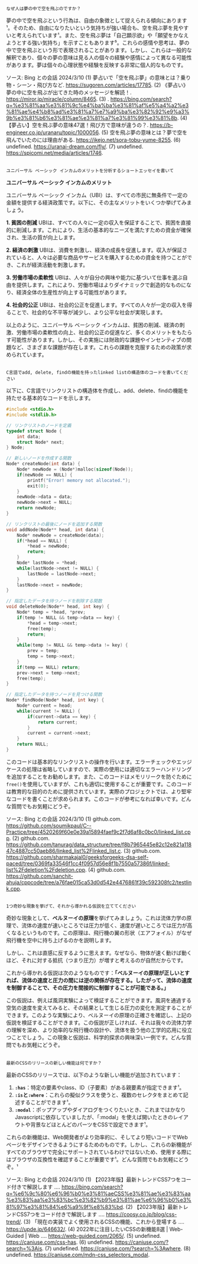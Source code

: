 ##

    なぜ人は夢の中で空を飛ぶのですか？

夢の中で空を飛ぶという行為は、自由の象徴として捉えられる傾向にあります¹。そのため、自由になりたいという気持ちが強い場合も、空を飛ぶ夢を見やすいと考えられています¹。また、空を飛ぶ夢は「自己顕示欲」や「願望をかなえようとする強い気持ち」を示すこともあります⁵。これらの感情や思考は、夢の中で空を飛ぶという形で表現されることがあります。しかし、これらは一般的な解釈であり、個々の夢の意味は見る人の個々の経験や感情によって異なる可能性があります。夢は個々の心理状態や経験を反映する非常に個人的なものです。

ソース: Bing との会話 2024/3/10
(1) 夢占いで「空を飛ぶ夢」の意味とは？乗り物・シーン・飛び方など. https://sugoren.com/articles/17785.
(2) 《夢占い》夢の中に空を飛ぶが出てきた時のメッセージを解読！. https://miror.jp/miracle/column/8465.
(3) . https://bing.com/search?q=%e3%81%aa%e3%81%9c%e4%ba%ba%e3%81%af%e5%a4%a2%e3%81%ae%e4%b8%ad%e3%81%a7%e7%a9%ba%e3%82%92%e9%a3%9b%e3%81%b6%e3%81%ae%e3%81%a7%e3%81%99%e3%81%8b.
(4) 【夢占い】空を飛ぶ夢の意味47選！飛び方で意味が違うの？. https://b-engineer.co.jp/uranaru/topic/1000056.
(5) 空を飛ぶ夢の意味とは？夢で空を飛んでいたのには理由がある. https://ikejo.net/sora-tobu-yume-8255.
(6) undefined. https://uranai-dream.com/fly/.
(7) undefined. https://spicomi.net/media/articles/1746.

##

    ユニバーサル ベーシック インカムのメリットを分析するショートエッセイを書いて

**ユニバーサル ベーシック インカムのメリット**

ユニバーサル ベーシック インカム（UBI）は、すべての市民に無条件で一定の金額を提供する経済政策です。以下に、その主なメリットをいくつか挙げてみましょう。

**1. 貧困の削減**
UBIは、すべての人々に一定の収入を保証することで、貧困を直接的に削減します。これにより、生活の基本的なニーズを満たすための資金が確保され、生活の質が向上します。

**2. 経済の刺激**
UBIは、消費を刺激し、経済の成長を促進します。収入が保証されていると、人々は必要な商品やサービスを購入するための資金を持つことができ、これが経済活動を刺激します。

**3. 労働市場の柔軟性**
UBIは、人々が自分の興味や能力に基づいて仕事を選ぶ自由を提供します。これにより、労働市場はよりダイナミックで創造的なものになり、経済全体の生産性が向上する可能性があります。

**4. 社会的公正**
UBIは、社会的公正を促進します。すべての人々が一定の収入を得ることで、社会的な不平等が減少し、より公平な社会が実現します。

以上のように、ユニバーサル ベーシック インカムは、貧困の削減、経済の刺激、労働市場の柔軟性の向上、社会的公正の促進など、多くのメリットをもたらす可能性があります。しかし、その実施には財政的な課題やインセンティブの問題など、さまざまな課題が存在します。これらの課題を克服するための政策が求められています。

##

    C言語でadd, delete, findの機能を持ったlinked listの構造体のコードを書いてください

以下に、C言語でリンクリストの構造体を作成し、add、delete、findの機能を持たせる基本的なコードを示します。

```c
#include <stdio.h>
#include <stdlib.h>

// リンクリストのノードを定義
typedef struct Node {
    int data;
    struct Node* next;
} Node;

// 新しいノードを作成する関数
Node* createNode(int data) {
    Node* newNode = (Node*)malloc(sizeof(Node));
    if(newNode == NULL) {
        printf("Error! memory not allocated.");
        exit(0);
    }
    newNode->data = data;
    newNode->next = NULL;
    return newNode;
}

// リンクリストの最後にノードを追加する関数
void addNode(Node** head, int data) {
    Node* newNode = createNode(data);
    if(*head == NULL) {
        *head = newNode;
        return;
    }
    Node* lastNode = *head;
    while(lastNode->next != NULL) {
        lastNode = lastNode->next;
    }
    lastNode->next = newNode;
}

// 指定したデータを持つノードを削除する関数
void deleteNode(Node** head, int key) {
    Node* temp = *head, *prev;
    if(temp != NULL && temp->data == key) {
        *head = temp->next;
        free(temp);
        return;
    }
    while(temp != NULL && temp->data != key) {
        prev = temp;
        temp = temp->next;
    }
    if(temp == NULL) return;
    prev->next = temp->next;
    free(temp);
}

// 指定したデータを持つノードを見つける関数
Node* findNode(Node* head, int key) {
    Node* current = head;
    while(current != NULL) {
        if(current->data == key) {
            return current;
        }
        current = current->next;
    }
    return NULL;
}
```

このコードは基本的なリンクリストの操作を行います。エラーチェックやエッジケースの処理は省略していますので、実際の使用には適切なエラーハンドリングを追加することをお勧めします。また、このコードはメモリリークを防ぐために`free()`を使用していますが、これも適切に使用することが重要です。このコードは教育的な目的のために提供されています。実際のプロジェクトでは、より堅牢なコードを書くことが求められます。このコードが参考になれば幸いです。どんな質問でもお気軽にどうぞ。

ソース: Bing との会話 2024/3/10
(1) github.com. https://github.com/soumikpaul/C--Practice/tree/4520269f60e0e39a15894faef9c2f7d6af8c0bc0/linked_list.cpp.
(2) github.com. https://github.com/tanurag/data_structure/tree/f8b7965445e82c12e821a11847c4887cc50aeb86/linked_list%2Flinked_list.c.
(3) github.com. https://github.com/sharmakajal0/geeksforgeeks-dsa-self-paced/tree/0369fa33546f1cc4f0957d56e8f1b7550a57386f/linked-list%2Fdeletion%2Fdeletion.cpp.
(4) github.com. https://github.com/sanchit-ahuja/cppcode/tree/a76fae015ca53d0d542e4476861f39c592308fc2/testlink.cpp.

##

    1つ奇妙な現象を挙げて、それから導かれる仮説を立ててください

奇妙な現象として、**ベルヌーイの原理**を挙げてみましょう。これは流体力学の原理で、流体の速度が速いところでは圧力が低く、速度が遅いところでは圧力が高くなるというものです。この原理は、飛行機の翼の形状（エアフォイル）がなぜ飛行機を空中に持ち上げるのかを説明します。

しかし、これは直感に反するように思えます。なぜなら、物体が速く動けば動くほど、それに対する抵抗（つまり圧力）が増すと考えるのが自然だからです。

これから導かれる仮説は次のようなものです：**「ベルヌーイの原理が正しいとすれば、流体の速度と圧力の間には逆の関係が存在する。したがって、流体の速度を制御することで、その圧力を間接的に制御することが可能である。」**

この仮説は、例えば風洞実験によって検証することができます。風洞を通過する空気の速度を変えてみると、その結果として生じる圧力の変化を測定することができます。このような実験により、ベルヌーイの原理の正確さを確認し、上記の仮説を検証することができます。この仮説が正しければ、それは我々の流体力学の理解を深め、より効率的な飛行機の設計や、流体を扱う他の工学的応用に役立つことでしょう。この現象と仮説は、科学的探求の興味深い一例です。どんな質問でもお気軽にどうぞ。

##

    最新のCSSのリリースの新しい機能は何ですか？

最新のCSSのリリースでは、以下のような新しい機能が追加されています：

1. **`:has`**：特定の要素やclass、ID（子要素）がある親要素が指定できます¹。
2. **`:is`と`:where`**：これらの擬似クラスを使うと、複数のセレクタをまとめて記述することができます¹。
3. **`:modal`**：ポップアップやダイアログをつくりたいとき、これまではかなりJavascriptに依存していましたが、「:modal」を使えば開いたときのレイアウトや背景などほとんどのパーツをCSSで設定できます¹。

これらの新機能は、Web開発者がより効率的に、そしてより短いコードでWebページをデザインできるようにするためのものです。しかし、これらの新機能がすべてのブラウザで完全にサポートされているわけではないため、使用する際にはブラウザの互換性を確認することが重要です¹。どんな質問でもお気軽にどうぞ。¹

ソース: Bing との会話 2024/3/10
(1) 【2023年版】最新トレンドCSS7つをコード付きで解説します .... https://bing.com/search?q=%e6%9c%80%e6%96%b0%e3%81%aeCSS%e3%81%ae%e3%83%aa%e3%83%aa%e3%83%bc%e3%82%b9%e3%81%ae%e6%96%b0%e3%81%97%e3%81%84%e6%a9%9f%e8%83%bd.
(2) 【2023年版】最新トレンドCSS7つをコード付きで解説します .... https://coosy.co.jp/blog/css-trend/.
(3) 「現在の実装でよく使用されるCSSの機能、これから登場する .... https://upde.jp/646632/.
(4) 2022年に注目したいCSSの新機能8選 | Web-Guided | Web .... https://web-guided.com/2065/.
(5) undefined. https://caniuse.com/css-has.
(6) undefined. https://caniuse.com/?search=%3Ais.
(7) undefined. https://caniuse.com/?search=%3Awhere.
(8) undefined. https://caniuse.com/mdn-css_selectors_modal.

